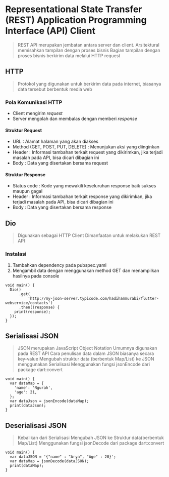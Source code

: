 # Representational State Transfer (REST) Application Programming Interface (API) Client

> REST API merupakan jembatan antara server dan client.
> Arsitektural memisahkan tampilan dengan proses bisnis
> Bagian tampilan dengan proses bisnis berkirim data melalui HTTP request

## HTTP
> Protokol yang digunakan untuk berkirim data pada internet, biasanya data tersebut berbentuk media web

### Pola Komunikasi HTTP
- Client mengirim *request*
- Server mengolah dan membalas dengan memberi *response*

#### Struktur Request
- URL : Alamat halaman yang akan diakses
- Method (GET, POST, PUT, DELETE) : Menunjukan aksi yang diinginkan
- Header : Informasi tambahan terkait request yang dikirimkan, jika terjadi masalah pada API, bisa dicari dibagian ini
- Body : Data yang disertakan bersama request

#### Struktur Response
- Status code : Kode yang mewakili keseluruhan response baik sukses maupun gagal
- Header : Informasi tambahan terkait response yang dikirimkan, jika terjadi masalah pada API, bisa dicari dibagian ini
- Body : Data yang disertakan bersama response

## Dio
> Digunakan sebagai HTTP Client
> Dimanfaatan untuk melakukan REST API

### Instalasi
1. Tambahkan dependency pada pubspec.yaml
2. Mengambil data dengan menggunakan method GET dan menampilkan hasilnya pada console
```
void main() {
  Dio()
      .get(
          'http://my-json-server.typicode.com/hadihammurabi/flutter-webservice/contacts')
      .then((response) {
    print(response);
  });
}
```
## Serialisasi JSON
> JSON merupakan JavaScript Object Notation
> Umumnya digunakan pada REST API
> Cara penulisan data dalam JSON biasanya secara key-value
> Mengubah struktur data (berbentuk Map/List) ke JSON menggunakan Serialisasi
> Menggunakan fungsi jsonEncode dari package dart:convert
```
void main() {
  var dataMap = {
    'name': 'Ngurah',
    'age': 21,
  };
  var dataJson = jsonEncode(dataMap);
  print(dataJson);
}
```

## Deserialisasi JSON
> Kebalikan dari Serialisasi
> Mengubah JSON ke Struktur data(berbentuk Map/List)
> Menggunakan fungsi jsonDecode dari package dart:convert
```
void main() {
  var dataJSON = '{"name" : "Arya", "Age" : 20}';
  var dataMap = jsonDecode(dataJSON);
  print(dataMap);
}
```